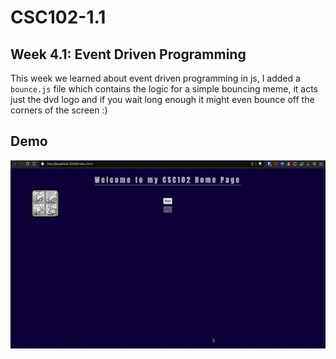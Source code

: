 # CSC102-1.1

## Week 4.1: Event Driven Programming

This week we learned about event driven programming in js, I added a `bounce.js` file which contains the logic for a simple bouncing meme, it acts just the dvd logo and if you wait long enough it might even bounce off the corners of the screen :)

## Demo

![Demo](img/demo.gif)

